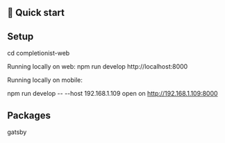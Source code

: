 
## 🚀 Quick start
## Setup

cd completionist-web

Running locally on web:
npm run develop
http://localhost:8000

Running locally on mobile:

npm run develop -- --host 192.168.1.109
open on http://192.168.1.109:8000

## Packages

gatsby